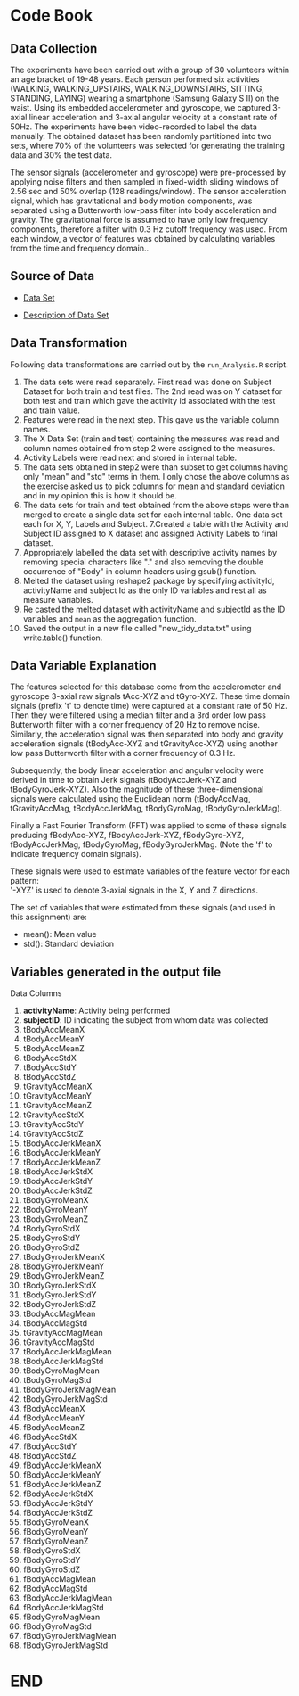 Code Book
========================================================

## Data Collection

The experiments have been carried out with a group of 30 volunteers within an age bracket of 19-48 years. Each person performed six activities (WALKING, WALKING_UPSTAIRS, WALKING_DOWNSTAIRS, SITTING, STANDING, LAYING) wearing a smartphone (Samsung Galaxy S II) on the waist. Using its embedded accelerometer and gyroscope, we captured 3-axial linear acceleration and 3-axial angular velocity at a constant rate of 50Hz. The experiments have been video-recorded to label the data manually. The obtained dataset has been randomly partitioned into two sets, where 70% of the volunteers was selected for generating the training data and 30% the test data. 

The sensor signals (accelerometer and gyroscope) were pre-processed by applying noise filters and then sampled in fixed-width sliding windows of 2.56 sec and 50% overlap (128 readings/window). The sensor acceleration signal, which has gravitational and body motion components, was separated using a Butterworth low-pass filter into body acceleration and gravity. The gravitational force is assumed to have only low frequency components, therefore a filter with 0.3 Hz cutoff frequency was used. From each window, a vector of features was obtained by calculating variables from the time and frequency domain.. 

## Source of Data

- [Data Set](https://d396qusza40orc.cloudfront.net/getdata%2Fprojectfiles%2FUCI%20HAR%20Dataset.zip) 

- [Description of Data Set](http://archive.ics.uci.edu/ml/datasets/Human+Activity+Recognition+Using+Smartphones)


## Data Transformation

Following data transformations are carried out by the `run_Analysis.R` script.

1. The data sets were read separately. First read was done on Subject Dataset for both train and test files. The 2nd read was on Y dataset for both test and train which gave the activity id associated with the test and train value.
2. Features were read in the next step. This gave us the variable column names.
3. The X Data Set (train and test) containing the measures was read and column names obtained from step 2 were assigned to the measures.
4. Activity Labels were read next and stored in internal table.
5. The data sets obtained in step2 were than subset to get columns having only "mean" and "std" terms in them. I only chose the above columns as the exercise asked us to pick columns for mean and standard deviation and in my opinion this is how it should be.
6. The data sets for train and test obtained from the above steps were than merged to create a single data set for each internal table. One data set each for X, Y, Labels and Subject.
7.Created a table with the Activity and Subject ID assigned to X dataset and assigned Activity Labels to final dataset.
8. Appropriately labelled the data set with descriptive activity names by removing special characters like "." and also removing the double occurrence of "Body" in column headers using gsub() function.
9. Melted the dataset using reshape2 package by specifying activityId, activityName and subject Id as the only ID variables and rest all as measure variables.
10. Re casted the melted dataset with activityName and subjectId as the  ID variables and `mean` as the aggregation function.
11. Saved the output in a new file called "new_tidy_data.txt" using write.table() function.

## Data Variable Explanation

The features selected for this database come from the accelerometer and gyroscope 3-axial raw signals tAcc-XYZ and tGyro-XYZ. These time domain signals (prefix 't' to denote time) were captured at a constant rate of 50 Hz. Then they were filtered using a median filter and a 3rd order low pass Butterworth filter with a corner frequency of 20 Hz to remove noise. Similarly, the acceleration signal was then separated into body and gravity acceleration signals (tBodyAcc-XYZ and tGravityAcc-XYZ) using another low pass Butterworth filter with a corner frequency of 0.3 Hz. 

Subsequently, the body linear acceleration and angular velocity were derived in time to obtain Jerk signals (tBodyAccJerk-XYZ and tBodyGyroJerk-XYZ). Also the magnitude of these three-dimensional signals were calculated using the Euclidean norm (tBodyAccMag, tGravityAccMag, tBodyAccJerkMag, tBodyGyroMag, tBodyGyroJerkMag). 

Finally a Fast Fourier Transform (FFT) was applied to some of these signals producing fBodyAcc-XYZ, fBodyAccJerk-XYZ, fBodyGyro-XYZ, fBodyAccJerkMag, fBodyGyroMag, fBodyGyroJerkMag. (Note the 'f' to indicate frequency domain signals). 

These signals were used to estimate variables of the feature vector for each pattern:  
'-XYZ' is used to denote 3-axial signals in the X, Y and Z directions.

The set of variables that were estimated from these signals (and used in this assignment) are:
- mean(): Mean value
- std(): Standard deviation

## Variables generated in the output file
Data Columns

1. **activityName**: Activity being performed
2. **subjectID**: ID indicating the subject from whom data was collected
3. tBodyAccMeanX
4. tBodyAccMeanY
5. tBodyAccMeanZ
6. tBodyAccStdX
7. tBodyAccStdY
8. tBodyAccStdZ
9. tGravityAccMeanX
10. tGravityAccMeanY
11. tGravityAccMeanZ
12. tGravityAccStdX
13. tGravityAccStdY
14. tGravityAccStdZ
15. tBodyAccJerkMeanX
16. tBodyAccJerkMeanY
17. tBodyAccJerkMeanZ
18. tBodyAccJerkStdX
19. tBodyAccJerkStdY
20. tBodyAccJerkStdZ
21. tBodyGyroMeanX
22. tBodyGyroMeanY
23. tBodyGyroMeanZ
24. tBodyGyroStdX
25. tBodyGyroStdY
26. tBodyGyroStdZ
27. tBodyGyroJerkMeanX
28. tBodyGyroJerkMeanY
29. tBodyGyroJerkMeanZ
30. tBodyGyroJerkStdX
31. tBodyGyroJerkStdY
32. tBodyGyroJerkStdZ
33. tBodyAccMagMean
34. tBodyAccMagStd
35. tGravityAccMagMean
36. tGravityAccMagStd
37. tBodyAccJerkMagMean
38. tBodyAccJerkMagStd
39. tBodyGyroMagMean
40. tBodyGyroMagStd
41. tBodyGyroJerkMagMean
42. tBodyGyroJerkMagStd
43. fBodyAccMeanX
44. fBodyAccMeanY
45. fBodyAccMeanZ
46. fBodyAccStdX
47. fBodyAccStdY
48. fBodyAccStdZ
49. fBodyAccJerkMeanX
50. fBodyAccJerkMeanY
51. fBodyAccJerkMeanZ
52. fBodyAccJerkStdX
53. fBodyAccJerkStdY
54. fBodyAccJerkStdZ
55. fBodyGyroMeanX
56. fBodyGyroMeanY
57. fBodyGyroMeanZ
58. fBodyGyroStdX
59. fBodyGyroStdY
60. fBodyGyroStdZ
61. fBodyAccMagMean
62. fBodyAccMagStd
63. fBodyAccJerkMagMean
64. fBodyAccJerkMagStd
65. fBodyGyroMagMean
66. fBodyGyroMagStd
67. fBodyGyroJerkMagMean
68. fBodyGyroJerkMagStd

END
========================================================

